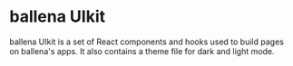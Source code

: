 # ballena UIkit

ballena UIkit is a set of React components and hooks used to build pages on ballena's apps. It also contains a theme file for dark and light mode.
